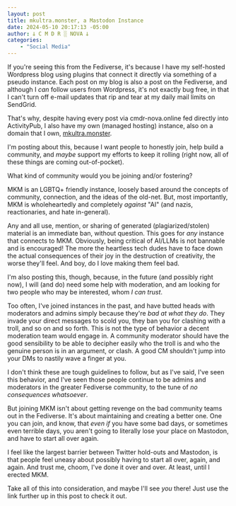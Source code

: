 ```yaml
---
layout: post
title: mkultra.monster, a Mastodon Instance
date: 2024-05-10 20:17:13 -05:00
author: 𐕣 C M D R ░ NOVA 𐕣
categories:
    - "Social Media"
---
```


<!-- wp:paragraph -->
<p>If you're seeing this from the Fediverse, it's because I have my self-hosted Wordpress blog using plugins that connect it directly via something of a pseudo instance. Each post on my blog is also a post on the Fediverse, and although I <em>can</em> follow users from Wordpress, it's not exactly bug free, in that I can't turn off e-mail updates that rip and tear at my daily mail limits on SendGrid.</p>
<!-- /wp:paragraph -->

<!-- wp:paragraph -->
<p>That's why, despite having every post via cmdr-nova.online fed directly into ActivityPub, I also have my own (managed hosting) instance, also on a domain that I own, <a href="https://mkultra.monster/about" target="_blank" rel="noreferrer noopener">mkultra.monster</a>.</p>
<!-- /wp:paragraph -->

<!-- wp:paragraph -->
<p>I'm posting about this, because I want people to honestly join, help build a community, and <em>maybe</em> support my efforts to keep it rolling (right now, all of these things are coming out-of-pocket).</p>
<!-- /wp:paragraph -->

<!-- wp:paragraph -->
<p>What kind of community would you be joining and/or fostering?</p>
<!-- /wp:paragraph -->

<!-- wp:paragraph -->
<p>MKM is an LGBTQ+ friendly instance, loosely based around the concepts of community, connection, and the ideas of the old-net. But, most importantly, MKM is wholeheartedly and completely <em>against</em> "AI" (and nazis, reactionaries, and hate in-general).</p>
<!-- /wp:paragraph -->

<!-- wp:paragraph -->
<p>Any and all use, mention, or sharing of generated (plagiarized/stolen) material is an immediate ban, without question. This goes for <em>any</em> instance that connects to MKM. Obviously, being critical of AI/LLMs is not bannable and is encouraged! The more the heartless tech dudes have to face down the actual consequences of their joy in the destruction of creativity, the worse they'll feel. And boy, do I love making them feel bad.</p>
<!-- /wp:paragraph -->

<!-- wp:paragraph -->
<p>I'm also posting this, though, because, in the future (and possibly right now), I will (and do) need some help with moderation, and am looking for two people who may be interested, whom <em>I can trust</em>.</p>
<!-- /wp:paragraph -->

<!-- wp:paragraph -->
<p>Too often, I've joined instances in the past, and have butted heads with moderators and admins simply because they're <em>bad at what they do</em>. They invade your direct messages to scold you, they ban you for clashing with a troll, and so on and so forth. This is not the type of behavior a decent moderation team would engage in. A community moderator should have the good sensibility to be able to decipher easily who the troll is and who the genuine person is in an argument, or clash. A good CM shouldn't jump into your DMs to nastily wave a finger at you.</p>
<!-- /wp:paragraph -->

<!-- wp:paragraph -->
<p>I don't think these are tough guidelines to follow, but as I've said, I've seen this behavior, and I've seen those people continue to be admins and moderators in the greater Fediverse community, to the tune of <em>no consequences whatsoever</em>.</p>
<!-- /wp:paragraph -->

<!-- wp:paragraph -->
<p>But joining MKM isn't about getting revenge on the bad community teams out in the Fediverse. It's about maintaining and creating a better one. One you can join, and know, that <em>even if</em> you have some bad days, or sometimes even terrible days, you aren't going to literally lose your place on Mastodon, and have to start all over again.</p>
<!-- /wp:paragraph -->

<!-- wp:paragraph -->
<p>I feel like the largest barrier between Twitter hold-outs and Mastodon, is that people feel uneasy about possibly having to start all over, again, and again. And trust me, choom, I've done it over and over. At least, until I erected MKM.</p>
<!-- /wp:paragraph -->

<!-- wp:paragraph -->
<p>Take all of this into consideration, and maybe I'll see <em>you</em> there! Just use the link further up in this post to check it out.</p>
<!-- /wp:paragraph -->